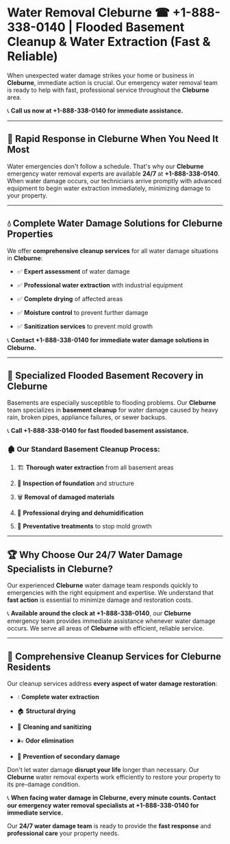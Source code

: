 # Water Removal Cleburne ☎ +1-888-338-0140 | Flooded Basement Cleanup & Water Extraction (Fast & Reliable)

When unexpected water damage strikes your home or business in **Cleburne**, immediate action is crucial. Our emergency water removal team is ready to help with fast, professional service throughout the **Cleburne** area. 

📞 **Call us now at +1-888-338-0140 for immediate assistance.**
---
## 🚀 Rapid Response in Cleburne When You Need It Most
Water emergencies don't follow a schedule. That's why our **Cleburne** emergency water removal experts are available **24/7** at **+1-888-338-0140**. When water damage occurs, our technicians arrive promptly with advanced equipment to begin water extraction immediately, minimizing damage to your property.
---
## 💧 Complete Water Damage Solutions for Cleburne Properties
We offer **comprehensive cleanup services** for all water damage situations in **Cleburne**:
- ✅ **Expert assessment** of water damage  
- ✅ **Professional water extraction** with industrial equipment  
- ✅ **Complete drying** of affected areas  
- ✅ **Moisture control** to prevent further damage  
- ✅ **Sanitization services** to prevent mold growth  
📞 **Contact +1-888-338-0140 for immediate water damage solutions in Cleburne.**
---
## 🌊 Specialized Flooded Basement Recovery in Cleburne
Basements are especially susceptible to flooding problems. Our **Cleburne** team specializes in **basement cleanup** for water damage caused by heavy rain, broken pipes, appliance failures, or sewer backups. 
📞 **Call +1-888-338-0140 for fast flooded basement assistance.**
### 🏚️ Our Standard Basement Cleanup Process:
1. 🏗️ **Thorough water extraction** from all basement areas  
2. 🔎 **Inspection of foundation** and structure  
3. 🗑️ **Removal of damaged materials**  
4. 💨 **Professional drying and dehumidification**  
5. 🚫 **Preventative treatments** to stop mold growth  
---
## 🏆 Why Choose Our 24/7 Water Damage Specialists in Cleburne?
Our experienced **Cleburne** water damage team responds quickly to emergencies with the right equipment and expertise. We understand that **fast action** is essential to minimize damage and restoration costs.
📞 **Available around the clock at +1-888-338-0140**, our **Cleburne** emergency team provides immediate assistance whenever water damage occurs. We serve all areas of **Cleburne** with efficient, reliable service.
---
## 🧹 Comprehensive Cleanup Services for Cleburne Residents
Our cleanup services address **every aspect of water damage restoration**:
- 💧 **Complete water extraction**  
- 🏠 **Structural drying**  
- 🧼 **Cleaning and sanitizing**  
- 🌬️ **Odor elimination**  
- 🚫 **Prevention of secondary damage**  
Don't let water damage **disrupt your life** longer than necessary. Our **Cleburne** water removal experts work efficiently to restore your property to its pre-damage condition.
📞 **When facing water damage in Cleburne, every minute counts. Contact our emergency water removal specialists at +1-888-338-0140 for immediate service.**
Our **24/7 water damage team** is ready to provide the **fast response** and **professional care** your property needs.
